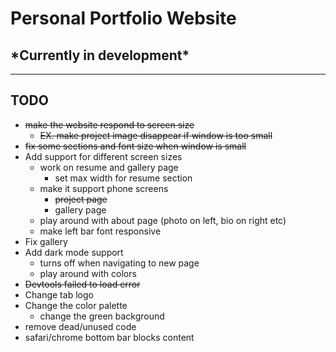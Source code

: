 # Personal Portfolio Website

## \*Currently in development\*

---

## TODO

* ~~make the website respond to screen size~~
  * ~~EX. make project image disappear if window is too small~~
* ~~fix some sections and font size when window is small~~
* Add support for different screen sizes
  * work on resume and gallery page
    * set max width for resume section
  * make it support phone screens
    * ~~project page~~
    * gallery page
  * play around with about page (photo on left, bio on right etc)
  * make left bar font responsive
* Fix gallery
* Add dark mode support
  * turns off when navigating to new page
  * play around with colors
* ~~Devtools failed to load error~~
* Change tab logo
* Change the color palette
  * change the green background
* remove dead/unused code
* safari/chrome bottom bar blocks content

